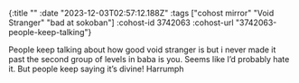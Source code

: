 {:title ""
 :date "2023-12-03T02:57:12.188Z"
 :tags ["cohost mirror" "Void Stranger" "bad at sokoban"]
 :cohost-id 3742063
 :cohost-url "3742063-people-keep-talking"}

People keep talking about how good void stranger is but i never made it past the second group of levels in baba is you. Seems like I’d probably hate it. But people keep saying it’s divine! Harrumph